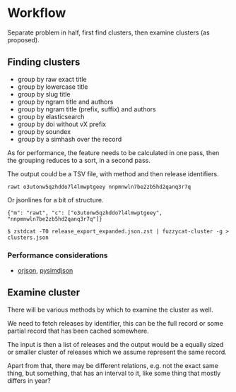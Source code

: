 # Workflow

Separate problem in half, first find clusters, then examine clusters (as
proposed).

## Finding clusters

* group by raw exact title
* group by lowercase title
* group by slug title
* group by ngram title and authors
* group by ngram title (prefix, suffix) and authors
* group by elasticsearch
* group by doi without vX prefix
* group by soundex
* group by a simhash over the record

As for performance, the feature needs to be calculated in one pass, then the
grouping reduces to a sort, in a second pass.

The output could be a TSV file, with method and then release identifiers.

```
rawt o3utonw5qzhddo7l4lmwptgeey nnpmnwln7be2zb5hd2qanq3r7q
```

Or jsonlines for a bit of structure.

```
{"m": "rawt", "c": ["o3utonw5qzhddo7l4lmwptgeey", "nnpmnwln7be2zb5hd2qanq3r7q"]}
```

```
$ zstdcat -T0 release_export_expanded.json.zst | fuzzycat-cluster -g > clusters.json
```

### Performance considerations

* [orjson](https://github.com/ijl/orjson), [pysimdjson](https://github.com/TkTech/pysimdjson)


## Examine cluster

There will be various methods by which to examine the cluster as well.

We need to fetch releases by identifier, this can be the full record or some
partial record that has been cached somewhere.

The input is then a list of releases and the output would be a equally sized or
smaller cluster of releases which we assume represent the same record.

Apart from that, there may be different relations, e.g. not the exact same
thing, but something, that has an interval to it, like some thing that mostly
differs in year?
